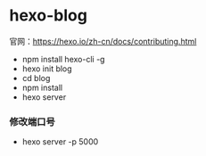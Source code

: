 # hexo-blog

官网：https://hexo.io/zh-cn/docs/contributing.html

+ npm install hexo-cli -g
+ hexo init blog
+ cd blog
+ npm install
+ hexo server

### 修改端口号
- hexo server -p 5000
